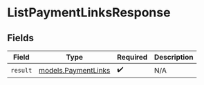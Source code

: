 # ListPaymentLinksResponse


## Fields

| Field                                            | Type                                             | Required                                         | Description                                      |
| ------------------------------------------------ | ------------------------------------------------ | ------------------------------------------------ | ------------------------------------------------ |
| `result`                                         | [models.PaymentLinks](../models/paymentlinks.md) | :heavy_check_mark:                               | N/A                                              |